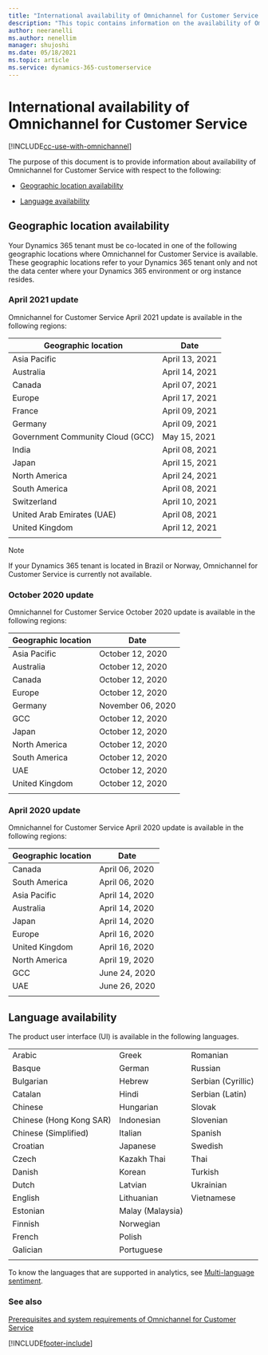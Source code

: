 ```yaml
---
title: "International availability of Omnichannel for Customer Service | MicrosoftDocs"
description: "This topic contains information on the availability of Omnichannel for Customer Service in different languages and geographical locations."
author: neeranelli
ms.author: nenellim
manager: shujoshi
ms.date: 05/18/2021
ms.topic: article
ms.service: dynamics-365-customerservice
---
```

# International availability of Omnichannel for Customer Service

[!INCLUDE[cc-use-with-omnichannel](../includes/cc-use-with-omnichannel.md)]

The purpose of this document is to provide information about availability of Omnichannel for Customer Service with respect to the following:

- [Geographic location availability](#geographic-location-availability)

- [Language availability](#language-availability)

## Geographic location availability

Your Dynamics 365 tenant must be co-located in one of the following geographic locations where Omnichannel for Customer Service is available. These geographic locations refer to your Dynamics 365 tenant only and not the data center where your Dynamics 365 environment or org instance resides.

### April 2021 update

Omnichannel for Customer Service April 2021 update is available in the following regions:

|   Geographic location                     |   Date             |
|-------------------------------------------|--------------------|
| Asia Pacific                              |   April 13, 2021   |
| Australia                                 |   April 14, 2021   |
| Canada                                    |   April 07, 2021   |
| Europe                                    |   April 17, 2021   |
| France                                    |   April 09, 2021   |
| Germany                                   |   April 09, 2021   |
| Government Community Cloud (GCC)          |   May 15, 2021     |
| India                                     |   April 08, 2021   |
| Japan                                     |   April 15, 2021   |
| North America                             |   April 24, 2021   |
| South America                             |   April 08, 2021   |
| Switzerland                               |   April 10, 2021   |
| United Arab Emirates (UAE)                |   April 08, 2021   |
| United Kingdom                            |   April 12, 2021   |
|||

> [!Note]
>
> If your Dynamics 365 tenant is located in Brazil or Norway, Omnichannel for Customer Service is currently not available.

### October 2020 update

Omnichannel for Customer Service October 2020 update is available in the following regions:

|   Geographic location                     |            Date      |
|-------------------------------------------|----------------------|
| Asia Pacific                              |   October 12, 2020   |
| Australia                                 |   October 12, 2020   |
| Canada                                    |   October 12, 2020   |  
| Europe                                    |   October 12, 2020   |
| Germany                                   |   November 06, 2020  |
| GCC                                       |   October 12, 2020   |  
| Japan                                     |   October 12, 2020   |
| North America                             |   October 12, 2020   |
| South America                             |   October 12, 2020   |
| UAE                                       |   October 12, 2020   |
| United Kingdom                            |   October 12, 2020   |
|||

### April 2020 update

Omnichannel for Customer Service April 2020 update is available in the following regions:

|   Geographic location                     |            Date      |
|-------------------------------------------|----------------------|
| Canada                                    |   April 06, 2020     |  
| South America                             |   April 06, 2020     |  
| Asia Pacific                              |   April 14, 2020     |
| Australia                                 |   April 14, 2020     |
| Japan                                     |   April 14, 2020     |
| Europe                                    |   April 16, 2020     |
| United Kingdom                            |   April 16, 2020     |
| North America                             |   April 19, 2020     |
| GCC                                       |   June 24, 2020      |
| UAE                                       |   June 26, 2020      |
|||

## Language availability

The product user interface (UI) is available in the following languages.

|                         |                   |                     |
|-------------------------|-------------------|---------------------|
| Arabic                  | Greek             | Romanian            |
| Basque                  | German            | Russian             |
| Bulgarian               | Hebrew            | Serbian (Cyrillic)  |
| Catalan                 | Hindi             | Serbian (Latin)     |
| Chinese                 | Hungarian         | Slovak              |
| Chinese (Hong Kong SAR) | Indonesian        | Slovenian           |
| Chinese (Simplified)    | Italian           | Spanish             |
| Croatian                | Japanese          | Swedish             |
| Czech                   |Kazakh Thai        | Thai                |
| Danish                  | Korean            | Turkish             |
| Dutch                   | Latvian           | Ukrainian           |
| English                 | Lithuanian        | Vietnamese          |
| Estonian                |Malay (Malaysia)   |                     |
| Finnish                 | Norwegian         |                     |
| French                  | Polish            |                     |
| Galician                | Portuguese        |                     |
|                         |                   |                     |

To know the languages that are supported in analytics, see [Multi-language sentiment](enable-sentiment-analysis.md#multi-language-sentiment).

### See also

[Prerequisites and system requirements of Omnichannel for Customer Service](system-requirements-omnichannel.md)


[!INCLUDE[footer-include](../includes/footer-banner.md)]